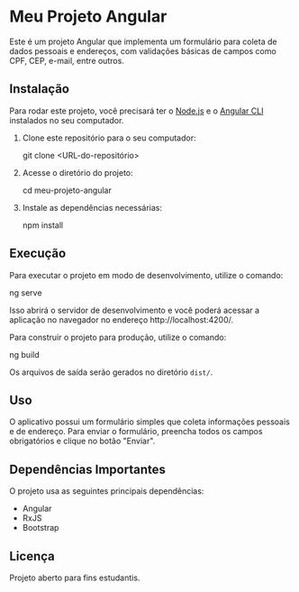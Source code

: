 # Meu Projeto Angular

Este é um projeto Angular que implementa um formulário para coleta de dados pessoais e endereços, com validações básicas de campos como CPF, CEP, e-mail, entre outros.

## Instalação

Para rodar este projeto, você precisará ter o [Node.js](https://nodejs.org/) e o [Angular CLI](https://angular.io/cli) instalados no seu computador.

1. Clone este repositório para o seu computador:

   git clone <URL-do-repositório>

2. Acesse o diretório do projeto:

   cd meu-projeto-angular

3. Instale as dependências necessárias:

   npm install

## Execução

Para executar o projeto em modo de desenvolvimento, utilize o comando:

   ng serve

Isso abrirá o servidor de desenvolvimento e você poderá acessar a aplicação no navegador no endereço http://localhost:4200/.

Para construir o projeto para produção, utilize o comando:

   ng build

Os arquivos de saída serão gerados no diretório `dist/`.

## Uso

O aplicativo possui um formulário simples que coleta informações pessoais e de endereço. Para enviar o formulário, preencha todos os campos obrigatórios e clique no botão "Enviar".

## Dependências Importantes

O projeto usa as seguintes principais dependências:

- Angular
- RxJS
- Bootstrap

## Licença

Projeto aberto para fins estudantis.
